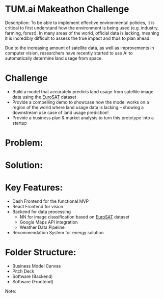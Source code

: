 # TUM.ai Makeathon Challenge
Description: To be able to implement effective environmental policies, it is critical to first understand how the environment is being used (e.g. industry, farming, forest). In many areas of the world, official data is lacking, meaning it is incredibly difficult to assess the true impact and thus to plan ahead.

Due to the increasing amount of satellite data, as well as improvements in computer vision, researchers have recently started to use AI to automatically determine land usage from space.


# Challenge

- Build a model that accurately predicts land usage from satellite image data using the [EuroSAT](https://github.com/phelber/EuroSAT) dataset
- Provide a compelling demo to showcase how the model works on a region of the world where land usage data is lacking – showing a downstream use case of land usage prediction!
- Provide a business plan & market analysis to turn this prototype into a startup

# Problem:

# Solution:

# Key Features:
 - Dash Frontend for the functional MVP
 - React Frontend for vision
 - Backend for data processing 
   - NN for image classification based on [EuroSAT](https://github.com/phelber/EuroSAT) dataset
   - Google Maps API integration
   - Weather Data Pipeline 
 - Recommendation System for energy solution

# Folder Structure:
 - Business Model Canvas 
 - Pitch Deck
 - Software (Backend)
 - Software (Frontend) 

Note: 
